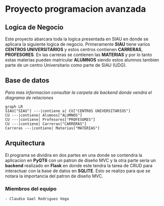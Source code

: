 # Proyecto programacion avanzada

## Logica de Negocio

Este proyecto abarcara toda la logica presentada en SIAU en donde se aplicara la siguiente logica de negocio.
Primeramente **SIAU** tiene varios **CENTROS UNIVERSITARIOS** y estos centros contienen **CARRERAS**, **PROFESORES**. En las carreras
se contienen las **MATERIAS** y por lo tanto estas materias pueden matricular **ALUMNOS** siendo estos alumnos tambien parte de un centro
Universitario como parte de SIAU (UDG).

## Base de datos

_Para mas informacion consultar la carpeta de backend donde vendra el diagrama de relaciones_

```mermaid
graph LR
SIAU["SIAU"] ---|contiene a| CU["CENTROS UNIVERSITARIOS"]
CU ---|contiene| Alumnos["ALUMNOS"]
CU ---|contiene| Profesores["PROFESORES"]
CU ---|contiene| Carreras["CARRERAS"]
Carreras ---|contiene| Materias["MATERIAS"]
```

## Arquitectura

El programa se dividira en dos partes en una donde se contendra la aplicacion en **PyQT6** con un patron de diseño MVC y
la otra parte seria un **backend** realizado en **Flask** en donde este tendra la tarea de CRUD para interactuar con la base de datos en **SQLITE**.
Esto se realizo para que se notara la importancia del patron de diseño MVC.

### Miembros del equipo

    - Claudio Gael Rodriguez Vega
